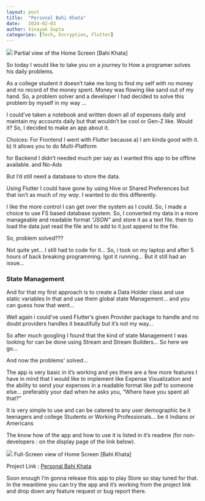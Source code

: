 ```yaml
---
layout: post
title:  "Personal Bahi Khata"
date:   2024-02-03
author: Vinayak Gupta
categories: [Tech, Encryption, Flutter]
---
```


![](/blogs/assets/images/person_bahi_kata/1_yFJ2yHve0CA3WojLMrC-0g.webp)
Partial view of the Home Screen [Bahi Khata]

So today I would like to take you on a journey to How a programer solves his daily problems.

As a college student it doesn’t take me long to find my self with no money and no record of the money spent. Money was flowing like sand out of my hand. So, a problem solver and a developer I had decided to solve this problem by myself in my way …

I could’ve taken a notebook and written down all of expenses daily and maintain my accounts daily but that wouldn’t be cool or Gen-Z like. Would it? So, I decided to make an app about it.

Choices:
For Frontend I went with *Flutter* because
a) I am kinda good with it.
b) It allows you to do Multi-Platform

for Backend I didn’t needed much per say as I wanted this app to be offline available. and No-Ads

But I’d still need a database to store the data.

Using Flutter I could have gone by using Hive or Shared Preferences but that isn’t as much of *my way*. I wanted to do this differently.

I like the more control I can get over the system as I could. So, I made a choice to use FS based database system. So, I converted my data in a more manageable and readable format *“JSON”* and store it as a text file. then to load the data just read the file and to add to it just append to the file.

So, problem solved???

Not quite yet… I still had to code for it… So, i took on my laptop and after 5 hours of back breaking programming. Igot it running… But it still had an issue…

### State Management

And for that my first approach is to create a Data Holder class and use static variables In that and use them global state Management… and you can guess how that went…

Well again i could’ve used Flutter’s given Provider package to handle and no doubt providers handles it beautifully but it’s not my way…

So after much googling I found that the kind of state Management I was looking for can be done using Stream and Stream Builders… So here we go…

And now the problems' solved…

The app is very basic in it’s working and yes there are a few more features I have in mind that I would like to implement like Expense Visualization and the ability to send your expenses in a readable format like pdf to someone else… preferably your dad when he asks you, “Where have you spent all that?”

It is very simple to use and can be catered to any user demographic be it teenagers and college Students or Working Professionals… be it Indians or Americans

The know how of the app and how to use it is listed in it’s readme (for non-developers : on the display page of the link below).

![](/blogs/assets/images/person_bahi_kata/1_dMAW6-7-2XqAZHnR6wQwZw.webp)
Full-Screen view of Home Screen [Bahi Khata]

Project Link : [Personal Bahi Khata](https://play.google.com/store/apps/details?id=com.vins.bahi_khata&pcampaignid=web_share)

Soon enough I’m gonna release this app to play Store so stay tuned for that. In the meantime you can try the app and it’s working from the project link and drop down any feature request or bug report there.
